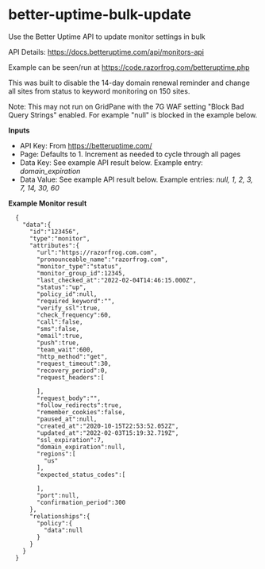 # better-uptime-bulk-update

Use the Better Uptime API to update monitor settings in bulk

API Details: https://docs.betteruptime.com/api/monitors-api

Example can be seen/run at https://code.razorfrog.com/betteruptime.php

This was built to disable the 14-day domain renewal reminder and change all sites from status to keyword monitoring on 150 sites. 

Note: This may not run on GridPane with the 7G WAF setting "Block Bad Query Strings" enabled. For example "null" is blocked in the example below.

**Inputs**

- API Key:    From https://betteruptime.com/
- Page:       Defaults to 1. Increment as needed to cycle through all pages
- Data Key:   See example API result below. Example entry: *domain_expiration*
- Data Value: See example API result below. Example entries: *null, 1, 2, 3, 7, 14, 30, 60*



**Example Monitor result**

      {
        "data":{
          "id":"123456",
          "type":"monitor",
          "attributes":{
            "url":"https://razorfrog.com.com",
            "pronounceable_name":"razorfrog.com",
            "monitor_type":"status",
            "monitor_group_id":12345,
            "last_checked_at":"2022-02-04T14:46:15.000Z",
            "status":"up",
            "policy_id":null,
            "required_keyword":"",
            "verify_ssl":true,
            "check_frequency":60,
            "call":false,
            "sms":false,
            "email":true,
            "push":true,
            "team_wait":600,
            "http_method":"get",
            "request_timeout":30,
            "recovery_period":0,
            "request_headers":[

            ],
            "request_body":"",
            "follow_redirects":true,
            "remember_cookies":false,
            "paused_at":null,
            "created_at":"2020-10-15T22:53:52.052Z",
            "updated_at":"2022-02-03T15:19:32.719Z",
            "ssl_expiration":7,
            "domain_expiration":null,
            "regions":[
              "us"
            ],
            "expected_status_codes":[

            ],
            "port":null,
            "confirmation_period":300
          },
          "relationships":{
            "policy":{
              "data":null
            }
          }
        }
      }
